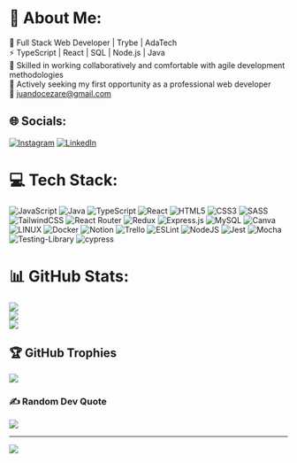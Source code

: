 # 💫 About Me:
🌱 Full Stack Web Developer | Trybe | AdaTech <br>⚡ TypeScript | React | SQL | Node.js | Java <br>💬 Skilled in working collaboratively and comfortable with agile development methodologies <br>🔭 Actively seeking my first opportunity as a professional web developer<br>📧 juandocezare@gmail.com<br>


## 🌐 Socials:
[![Instagram](https://img.shields.io/badge/Instagram-%23E4405F.svg?logo=Instagram&logoColor=white)](https://instagram.com/julianaandodecezare) [![LinkedIn](https://img.shields.io/badge/LinkedIn-%230077B5.svg?logo=linkedin&logoColor=white)](https://linkedin.com/in/julianaandodecezare) 

# 💻 Tech Stack:
![JavaScript](https://img.shields.io/badge/javascript-%23323330.svg?style=plastic&logo=javascript&logoColor=%23F7DF1E) ![Java](https://img.shields.io/badge/Java-ED8B00?style=plastic&logo=openjdk&logoColor=white) ![TypeScript](https://img.shields.io/badge/typescript-%23007ACC.svg?style=plastic&logo=typescript&logoColor=white) ![React](https://img.shields.io/badge/react-%2320232a.svg?style=plastic&logo=react&logoColor=%2361DAFB) ![HTML5](https://img.shields.io/badge/html5-%23E34F26.svg?style=plastic&logo=html5&logoColor=white) ![CSS3](https://img.shields.io/badge/css3-%231572B6.svg?style=plastic&logo=css3&logoColor=white) ![SASS](https://img.shields.io/badge/SASS-hotpink.svg?style=plastic&logo=SASS&logoColor=white) ![TailwindCSS](https://img.shields.io/badge/tailwindcss-%2338B2AC.svg?style=plastic&logo=tailwind-css&logoColor=white) ![React Router](https://img.shields.io/badge/React_Router-CA4245?style=plastic&logo=react-router&logoColor=white) ![Redux](https://img.shields.io/badge/redux-%23593d88.svg?style=plastic&logo=redux&logoColor=white) ![Express.js](https://img.shields.io/badge/express.js-%23404d59.svg?style=plastic&logo=express&logoColor=%2361DAFB) ![MySQL](https://img.shields.io/badge/mysql-%2300f.svg?style=plastic&logo=mysql&logoColor=white) ![Canva](https://img.shields.io/badge/Canva-%2300C4CC.svg?style=plastic&logo=Canva&logoColor=white) ![LINUX](https://img.shields.io/badge/Linux-FCC624?style=plastic&logo=linux&logoColor=black) ![Docker](https://img.shields.io/badge/docker-%230db7ed.svg?style=plastic&logo=docker&logoColor=white) ![Notion](https://img.shields.io/badge/Notion-%23000000.svg?style=plastic&logo=notion&logoColor=white) ![Trello](https://img.shields.io/badge/Trello-%23026AA7.svg?style=plastic&logo=Trello&logoColor=white) ![ESLint](https://img.shields.io/badge/ESLint-4B3263?style=plastic&logo=eslint&logoColor=white) ![NodeJS](https://img.shields.io/badge/node.js-6DA55F?style=plastic&logo=node.js&logoColor=white) ![Jest](https://img.shields.io/badge/-jest-%23C21325?style=plastic&logo=jest&logoColor=white) ![Mocha](https://img.shields.io/badge/-mocha-%238D6748?style=plastic&logo=mocha&logoColor=white) ![Testing-Library](https://img.shields.io/badge/-TestingLibrary-%23E33332?style=plastic&logo=testing-library&logoColor=white) ![cypress](https://img.shields.io/badge/-cypress-%23E5E5E5?style=plastic&logo=cypress&logoColor=058a5e)
# 📊 GitHub Stats:
![](https://github-readme-stats.vercel.app/api?username=julianaando&theme=dark&hide_border=false&include_all_commits=false&count_private=false)<br/>
![](https://github-readme-streak-stats.herokuapp.com/?user=julianaando&theme=dark&hide_border=false)<br/>
![](https://github-readme-stats.vercel.app/api/top-langs/?username=julianaando&theme=dark&hide_border=false&include_all_commits=false&count_private=false&layout=compact)

## 🏆 GitHub Trophies
![](https://github-profile-trophy.vercel.app/?username=julianaando&theme=darkhub&no-frame=false&no-bg=false&margin-w=4)

### ✍️ Random Dev Quote
![](https://quotes-github-readme.vercel.app/api?type=horizontal&theme=radical)

---
[![](https://visitcount.itsvg.in/api?id=julianaando&icon=5&color=11)](https://visitcount.itsvg.in)

<!-- Proudly created with GPRM ( https://gprm.itsvg.in ) -->
